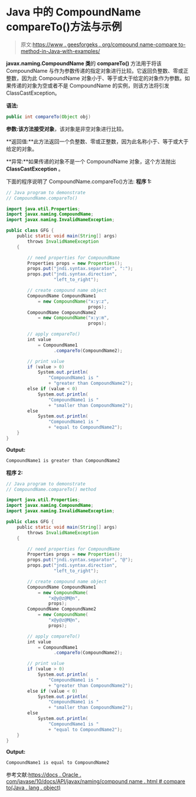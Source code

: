 # Java 中的 CompoundName compareTo()方法与示例

> 原文:[https://www . geesforgeks . org/compound name-compare to-method-in-Java-with-examples/](https://www.geeksforgeeks.org/compoundname-compareto-method-in-java-with-examples/)

**javax.naming.CompoundName 类**的 **compareTo()** 方法用于将该 CompoundName 与作为参数传递的指定对象进行比较。它返回负整数、零或正整数，因为此 CompoundName 对象小于、等于或大于给定的对象作为参数。如果传递的对象为空或者不是 CompoundName 的实例，则该方法将引发 ClassCastException。

**语法:**

```java
public int compareTo(Object obj)

```

**参数:**该方法接受**对象**，该对象是非空对象进行比较。

**返回值:**此方法返回一个负整数、零或正整数，因为此名称小于、等于或大于给定的对象。

**异常:**如果传递的对象不是一个 CompoundName 对象，这个方法抛出 **ClassCastException** 。

下面的程序说明了 CompoundName.compareTo()方法:
**程序 1:**

```java
// Java program to demonstrate
// CompoundName.compareTo()

import java.util.Properties;
import javax.naming.CompoundName;
import javax.naming.InvalidNameException;

public class GFG {
    public static void main(String[] args)
        throws InvalidNameException
    {

        // need properties for CompoundName
        Properties props = new Properties();
        props.put("jndi.syntax.separator", ":");
        props.put("jndi.syntax.direction",
                  "left_to_right");

        // create compound name object
        CompoundName CompoundName1
            = new CompoundName("x:y:z",
                               props);
        CompoundName CompoundName2
            = new CompoundName("x:y:m",
                               props);

        // apply compareTo()
        int value
            = CompoundName1
                  .compareTo(CompoundName2);

        // print value
        if (value > 0)
            System.out.println(
                "CompoundName1 is "
                + "greater than CompoundName2");
        else if (value < 0)
            System.out.println(
                "CompoundName1 is "
                + "smaller than CompoundName2");
        else
            System.out.println(
                "CompoundName1 is "
                + "equal to CompoundName2");
    }
}
```

**Output:**

```java
CompoundName1 is greater than CompoundName2

```

**程序 2:**

```java
// Java program to demonstrate
// CompoundName.compareTo() method

import java.util.Properties;
import javax.naming.CompoundName;
import javax.naming.InvalidNameException;

public class GFG {
    public static void main(String[] args)
        throws InvalidNameException
    {

        // need properties for CompoundName
        Properties props = new Properties();
        props.put("jndi.syntax.separator", "@");
        props.put("jndi.syntax.direction",
                  "left_to_right");

        // create compound name object
        CompoundName CompoundName1
            = new CompoundName(
                "x@y@z@M@n",
                props);
        CompoundName CompoundName2
            = new CompoundName(
                "x@y@z@M@n",
                props);

        // apply compareTo()
        int value
            = CompoundName1
                  .compareTo(CompoundName2);

        // print value
        if (value > 0)
            System.out.println(
                "CompoundName1 is "
                + "greater than CompoundName2");
        else if (value < 0)
            System.out.println(
                "CompoundName1 is "
                + "smaller than CompoundName2");
        else
            System.out.println(
                "CompoundName1 is "
                + "equal to CompoundName2");
    }
}
```

**Output:**

```java
CompoundName1 is equal to CompoundName2

```

参考文献:[https://docs . Oracle . com/javase/10/docs/API/javax/naming/compound name . html # compare to(Java . lang . object)](https://docs.oracle.com/javase/10/docs/api/javax/naming/CompoundName.html#compareTo(java.lang.Object))